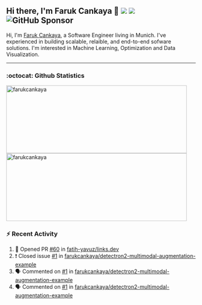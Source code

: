 ## Hi there, I'm Faruk Cankaya 👋 ![](https://komarev.com/ghpvc/?username=farukcankaya&color=green&&style=flat)  [![](https://img.shields.io/static/v1?label=Sponsor&message=%E2%9D%A4&logo=GitHub&color=%23fe8e86)](https://github.com/sponsors/farukcankaya) ![GitHub Sponsor](https://img.shields.io/github/sponsors/farukcankaya?label=Sponsor&logo=GitHub)

Hi, I'm <a href="https://www.linkedin.com/in/farukcankaya/">Faruk Cankaya</a>, a Software Engineer living in Munich. I've experienced in building scalable, relaible, and end-to-end sofware solutions. I'm interested in Machine Learning, Optimization and Data Visualization.
  
---
### :octocat: Github Statistics
<img  src="https://github-readme-stats.vercel.app/api?username=farukcankaya&show_icons=true&theme=radical" alt="farukcankaya" width="480" height="180" /> <img src="https://github-readme-stats.vercel.app/api/top-langs/?username=farukcankaya&layout=compact&hide=html&theme=radical" alt="farukcankaya" width="480" height="180"/>


### :zap: Recent Activity
<!--START_SECTION:activity-->
1. 💪 Opened PR [#60](https://github.com/fatih-yavuz/links.dev/pull/60) in [fatih-yavuz/links.dev](https://github.com/fatih-yavuz/links.dev)
2. ❗️ Closed issue [#1](https://github.com/farukcankaya/detectron2-multimodal-augmentation-example/issues/1) in [farukcankaya/detectron2-multimodal-augmentation-example](https://github.com/farukcankaya/detectron2-multimodal-augmentation-example)
3. 🗣 Commented on [#1](https://github.com/farukcankaya/detectron2-multimodal-augmentation-example/issues/1) in [farukcankaya/detectron2-multimodal-augmentation-example](https://github.com/farukcankaya/detectron2-multimodal-augmentation-example)
4. 🗣 Commented on [#1](https://github.com/farukcankaya/detectron2-multimodal-augmentation-example/issues/1) in [farukcankaya/detectron2-multimodal-augmentation-example](https://github.com/farukcankaya/detectron2-multimodal-augmentation-example)
<!--END_SECTION:activity-->
